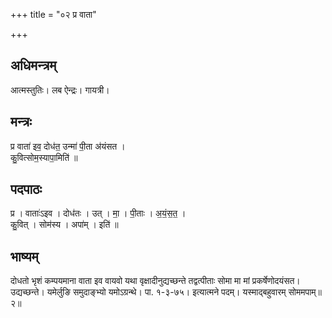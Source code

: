 +++
title = "०२ प्र वाता"

+++
## अधिमन्त्रम्
आत्मस्तुतिः। लब ऐन्द्रः। गायत्री।

## मन्त्रः
प्र वाता॑ इव॒ दोध॑त॒ उन्मा॑ पी॒ता अ॑यंसत ।  
कु॒वित्सोम॒स्यापा॒मिति॑ ॥

## पदपाठः
प्र । वाताः॑ऽइव । दोध॑तः । उत् । मा॒ । पी॒ताः । अ॒यं॒स॒त॒ ।  
कु॒वित् । सोम॑स्य । अपा॑म् । इति॑ ॥

## भाष्यम्
दोधतो भृशं कम्पयमाना वाता इव वायवो यथा वृक्षादीनुद्यच्छन्ते तद्वत्पीताः सोमा मा मां प्रकर्षेणोदयंसत। उद्यच्छन्ते। यमेर्लुङि समुदाङ्भ्यो यमोऽग्रन्थे। पा. १-३-७५। इत्यात्मने पदम्। यस्माद्बहुवारम् सोममपाम्॥२॥